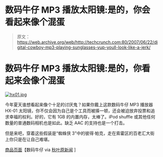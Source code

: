 # 数码牛仔 MP3 播放太阳镜:是的，你会看起来像个混蛋

> 原文：<https://web.archive.org/web/http://techcrunch.com:80/2007/06/22/digital-cowboy-mp3-playing-sunglasses-yup-youll-look-like-a-jerk/>

# 数码牛仔 MP3 播放太阳镜:是的，你看起来会像个混蛋

[![hx01.jpg](img/05aeee32b38358cf2ef0311bd64c82e3.png)](https://web.archive.org/web/20201021080719/https://beta.techcrunch.com/wp-content/uploads/2007/06/hx01.jpg "hx01.jpg")

今年夏天谁想看起来像个十足的讨厌鬼？如果你戴上这款数码牛仔 MP3 播放器 HX-01 太阳镜，你不仅会因为自己是个工具而被揍一顿，还会被迫放弃投票和追求幸福的权利。好的，它有 1GB 的内置内存，太棒了。iPod shuffle 或其他任何数量的普通数码相机也是如此。缺乏 AAC 的支持也是一个打击。

但是来吧，穿着这些假装是“蜘蛛侠 3”中的彼得·帕克，走在索霍区的百老汇大街上你只是在让自己难堪。

[商品页面](https://web.archive.org/web/20201021080719/http://www.digitalcowboy.jp/products/hx-01/index.html)【数码牛仔 via [秋叶原新闻](https://web.archive.org/web/20201021080719/http://www.akihabaranews.com/en/news-14184-The+DigitalCowboy%27s+MP3+glasses.html) ]
